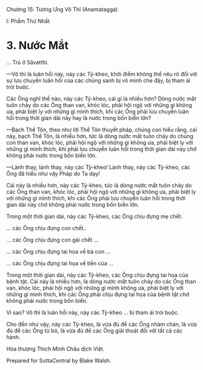  

Chương 15: Tương Ưng Vô Thỉ (Anamatagga)

I: Phẩm Thứ Nhất

# 3\. Nước Mắt

… Trú ở Sāvatthi.

—Vô thỉ là luân hồi này, này các Tỷ-kheo, khởi điểm không thể nêu rõ đối với sự lưu chuyển luân hồi của các chúng sanh bị vô minh che đậy, bị tham ái trói buộc.

Các Ông nghĩ thế nào, này các Tỷ-kheo, cái gì là nhiều hơn? Dòng nước mắt tuôn chảy do các Ông than van, khóc lóc, phải hội ngộ với những gì không ưa, phải biệt ly với những gì mình thích, khi các Ông phải lưu chuyển luân hồi trong thời gian dài này hay là nước trong bốn biển lớn?

—Bạch Thế Tôn, theo như lời Thế Tôn thuyết pháp, chúng con hiểu rằng, cái này, bạch Thế Tôn, là nhiều hơn, tức là dòng nước mắt tuôn chảy do chúng con than van, khóc lóc, phải hội ngộ với những gì không ưa, phải biệt ly với những gì mình thích, khi phải lưu chuyển luân hồi trong thời gian dài này chớ không phải nước trong bốn biển lớn.

—Lành thay, lành thay, này các Tỷ-kheo! Lành thay, này các Tỷ-kheo, các Ông đã hiểu như vậy Pháp do Ta dạy!

Cái này là nhiều hơn, này các Tỷ-kheo, tức là dòng nước mắt tuôn chảy do các Ông than van, khóc lóc, phải hội ngộ với những gì không ưa, phải biệt ly với những gì mình thích, khi các Ông phải lưu chuyển luân hồi trong thời gian dài này chớ không phải nước trong bốn biển lớn.

Trong một thời gian dài, này các Tỷ-kheo, các Ông chịu đựng mẹ chết.

… các Ông chịu đựng con chết..

… các Ông chịu đựng con gái chết …

… các Ông chịu đựng tai họa về bà con …

… các Ông chịu đựng tai họa về tiền của …

Trong một thời gian dài, này các Tỷ-kheo, các Ông chịu đựng tai họa của bệnh tật. Cái này là nhiều hơn, là dòng nước mắt tuôn chảy do các Ông than van, khóc lóc, phải hội ngộ với những gì mình không ưa, phải biệt ly với những gì mình thích, khi các Ông phải chịu đựng tai họa của bệnh tật chớ không phải nước trong bốn biển.

Vì sao? Vô thỉ là luân hồi này, này các Tỷ-kheo … bị tham ái trói buộc.

Cho đến như vậy, này các Tỷ-kheo, là vừa đủ để các Ông nhàm chán, là vừa đủ để các Ông từ bỏ, là vừa đủ để các Ông giải thoát đối với tất cả các hành.

Hòa thượng Thích Minh Châu dịch Việt.

Prepared for SuttaCentral by Blake Walsh.